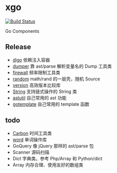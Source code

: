 # xgo

[![Build Status](https://travis-ci.org/Kretech/xgo.svg?branch=master)](https://travis-ci.org/Kretech/xgo)

Go Components

## Release

- [digo](https://github.com/Kretech/xgo/tree/master/digo) 依赖注入容器
- [dumper](https://github.com/Kretech/xgo/tree/master/p) 靠 ast/parse 解析变量名的 Dump 工具类
- [firewall](https://github.com/Kretech/xgo/tree/master/firewall) 频率限制工具类
- [random](https://github.com/Kretech/xgo/tree/master/random) math/rand 的一层壳，随机 Source
- [version](https://github.com/Kretech/xgo/tree/master/version) 高效版本比较库
- [String](https://github.com/Kretech/xgo/blob/master/string/string.go) 支持链式操作的 String 类
- [astutil](https://github.com/Kretech/xgo/tree/master/astutil) 自己常用的 ast 功能
- [gotemplate](https://github.com/Kretech/xgo/tree/master/gotemplate) 自己常用的 template 函数

## todo

- [Carbon](https://github.com/Kretech/xgo/tree/master/date/carbon) 时间工具类
- [word](https://github.com/Kretech/xgo/tree/master/word) 单词操作库
- GoQuery 像 jQuery 那样的 ast/parse 包
- Scanner 源码扫描
- Dict 字典类。参考 Php/Array 和 Python/dict
- Array 内存合理、使用友好的数组类

